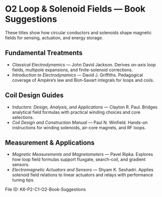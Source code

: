 # O2 Loop & Solenoid Fields — Book Suggestions

These titles show how circular conductors and solenoids shape magnetic fields for sensing, actuation, and energy storage.

## Fundamental Treatments
- *Classical Electrodynamics* — John David Jackson. Derives on-axis loop fields, multipole expansions, and finite-solenoid corrections.
- *Introduction to Electrodynamics* — David J. Griffiths. Pedagogical coverage of Ampère’s law and Biot–Savart integrals for loops and coils.

## Coil Design Guides
- *Inductors: Design, Analysis, and Applications* — Clayton R. Paul. Bridges analytical field formulas with practical winding choices and core selections.
- *Coil Design and Construction Manual* — Paul N. Winfield. Hands-on instructions for winding solenoids, air-core magnets, and RF loops.

## Measurement & Applications
- *Magnetic Measurements and Magnetometers* — Pavel Ripka. Explores how loop field formulas support fluxgate, search-coil, and gradient sensors.
- *Electromagnetic Actuators and Sensors* — Shyam K. Seshadri. Applies solenoid field relations to linear actuators and relays with performance tuning tips.

File ID: K6-P2-C1-O2-Book-Suggestions
